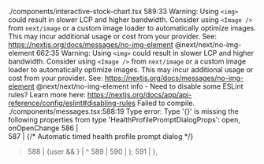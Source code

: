 ./components/interactive-stock-chart.tsx
589:33  Warning: Using `<img>` could result in slower LCP and higher bandwidth. Consider using `<Image />` from `next/image` or a custom image loader to automatically optimize images. This may incur additional usage or cost from your provider. See: https://nextjs.org/docs/messages/no-img-element  @next/next/no-img-element
662:35  Warning: Using `<img>` could result in slower LCP and higher bandwidth. Consider using `<Image />` from `next/image` or a custom image loader to automatically optimize images. This may incur additional usage or cost from your provider. See: https://nextjs.org/docs/messages/no-img-element  @next/next/no-img-element
info  - Need to disable some ESLint rules? Learn more here: https://nextjs.org/docs/app/api-reference/config/eslint#disabling-rules
Failed to compile.
./components/messages.tsx:588:19
Type error: Type '{}' is missing the following properties from type 'HealthProfilePromptDialogProps': open, onOpenChange
  586 |         
  587 |         {/* Automatic timed health profile prompt dialog */}
> 588 |         {user && <HealthProfilePromptDialog />}
      |                   ^
  589 |       </div>
  590 |     );
  591 |   },